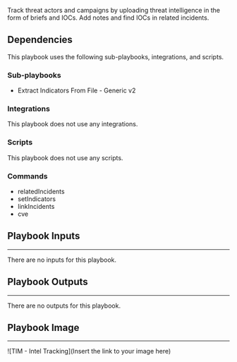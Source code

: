Track threat actors and campaigns by uploading threat intelligence in the form of briefs and IOCs. Add notes and find IOCs in related incidents.

## Dependencies
This playbook uses the following sub-playbooks, integrations, and scripts.

### Sub-playbooks
* Extract Indicators From File - Generic v2

### Integrations
This playbook does not use any integrations.

### Scripts
This playbook does not use any scripts.

### Commands
* relatedIncidents
* setIndicators
* linkIncidents
* cve

## Playbook Inputs
---
There are no inputs for this playbook.

## Playbook Outputs
---
There are no outputs for this playbook.

## Playbook Image
---
![TIM - Intel Tracking](Insert the link to your image here)
